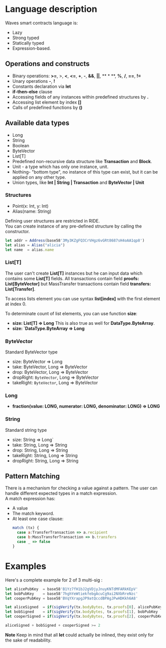 # Language description

Waves smart contracts language is:

* Lazy
* Strong typed
* Statically typed
* Expression-based.

## Operations and constructs

* Binary operations: **>=**, >, **<**, **<=**, **+**, **-**, **&&**, **||**, ** * **, **%**, **/**, **==**, **!=**
* Unary operations **-**, **!**
* Constants declaration via **let**
* **if-then-else** clause
* Accessing fields of any instances within predefined structures by **.**
* Accessing list element by index **[]**
* Calls of predefined functions by **()**

## Available data types

* Long
* String
* Boolean
* ByteVector
* List[T]
* Predefined non-recursive data structure like **Transaction** and **Block**.
* Unit - a type which has only one instance, unit.
* Nothing- "bottom type", no instance of this type can exist, but it can be applied on any other type.
* Union types, like **Int | String | Transaction** and **ByteVector | Unit**

### Structures

* Point(x: Int, y: Int)
* Alias(name: String)

Defining user structures are restricted in RIDE.  
You can create instance of any pre-defined structure by calling the constructor.

```js
let addr = Address(base58'3My3KZgFQ3CrVHgz6vGRt8687sH4oAA1qp8')
let alias = Alias("alicia")
let name  = alias.name
```

### List[T]

The user can't create **List[T]** instances but he can input data which contains some **List[T]** fields. All transactions contain field **proofs: List[ByteVector]** but MassTransfer transactions contain field **transfers: List[Transfer]**.

To access lists element you can use syntax **list[index]** with the first element at index 0.

To determinate count of list elements, you can use function **size**:

* **size: List[T] => Long** This is also true as well for **DataType.ByteArray**.
* **size: `DataType.ByteArray => Long**

### ByteVector

Standard ByteVector type

* size: ByteVector => Long
* take: ByteVector, Long =&gt; ByteVector
* drop: ByteVector, Long =&gt; ByteVector
* dropRight: `ByteVector`, Long =&gt; ByteVector
* takeRight: `ByteVector`, Long =&gt; ByteVector

### Long

* **fraction(value: LONG, numerator: LONG, denominator: LONG) => LONG**

### String

Standard string type

* size: String => Long`
* take: String, Long =&gt; String
* drop: String, Long =&gt; String
* takeRight: String, Long =&gt; String
* dropRight: String, Long =&gt; String

## Pattern Matching

There is a mechanism for checking a value against a pattern. The user can handle different expected types in a match expression.  
A match expression has:

* A value
* The match keyword.
* At least one case clause:
  ```js
  match (tx) {
    case a:TransferTransaction => a.recipient
    case b:MassTransferTransaction => b.transfers
    case _ => false
  }
  ```

# Examples

Here's a complete example for 2 of 3 multi-sig :

```js
let alicePubKey  = base58'B1Yz7fH1bJ2gVDjyJnuyKNTdMFARkKEpV'
let bobPubKey    = base58'7hghYeWtiekfebgAcuCg9ai2NXbRreNzc'
let cooperPubKey = base58'BVqYXrapgJP9atQccdBPAgJPwHDKkh6A8'

let aliceSigned  = if(sigVerify(tx.bodyBytes, tx.proofs[0], alicePubKey  )) then 1 else 0
let bobSigned    = if(sigVerify(tx.bodyBytes, tx.proofs[1], bobPubKey    )) then 1 else 0
let cooperSigned = if(sigVerify(tx.bodyBytes, tx.proofs[2], cooperPubKey )) then 1 else 0

aliceSigned + bobSigned + cooperSigned >= 2
```

**Note** Keep in mind that all **let** could actually be inlined, they exist only for the sake of readability.

